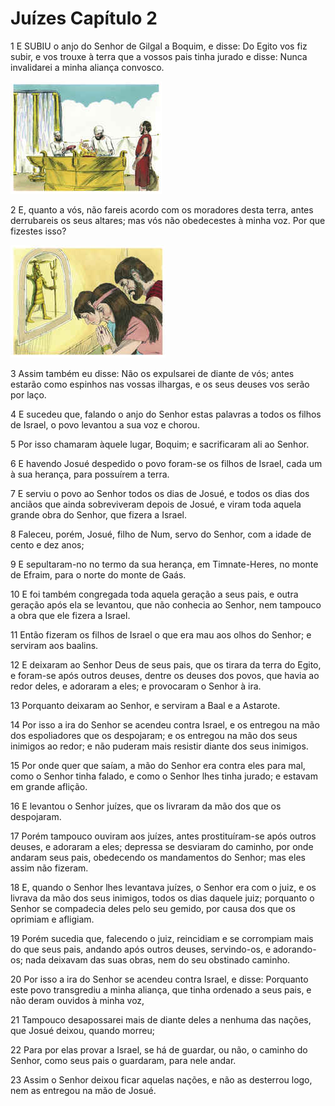 # Juízes Capítulo 2

1	E SUBIU o anjo do Senhor de Gilgal a Boquim, e disse: Do Egito vos fiz subir, e vos trouxe à terra que a vossos pais tinha jurado e disse: Nunca invalidarei a minha aliança convosco.

![](.img/07_Ju_02_01_RG.jpg)

2	E, quanto a vós, não fareis acordo com os moradores desta terra, antes derrubareis os seus altares; mas vós não obedecestes à minha voz. Por que fizestes isso?

![](.img/07_Ju_02_02_RG.jpg)

3	Assim também eu disse: Não os expulsarei de diante de vós; antes estarão como espinhos nas vossas ilhargas, e os seus deuses vos serão por laço.

4	E sucedeu que, falando o anjo do Senhor estas palavras a todos os filhos de Israel, o povo levantou a sua voz e chorou.

5	Por isso chamaram àquele lugar, Boquim; e sacrificaram ali ao Senhor.

6	E havendo Josué despedido o povo foram-se os filhos de Israel, cada um à sua herança, para possuírem a terra.

7	E serviu o povo ao Senhor todos os dias de Josué, e todos os dias dos anciãos que ainda sobreviveram depois de Josué, e viram toda aquela grande obra do Senhor, que fizera a Israel.

8	Faleceu, porém, Josué, filho de Num, servo do Senhor, com a idade de cento e dez anos;

9	E sepultaram-no no termo da sua herança, em Timnate-Heres, no monte de Efraim, para o norte do monte de Gaás.

10	E foi também congregada toda aquela geração a seus pais, e outra geração após ela se levantou, que não conhecia ao Senhor, nem tampouco a obra que ele fizera a Israel.

11	Então fizeram os filhos de Israel o que era mau aos olhos do Senhor; e serviram aos baalins.

12	E deixaram ao Senhor Deus de seus pais, que os tirara da terra do Egito, e foram-se após outros deuses, dentre os deuses dos povos, que havia ao redor deles, e adoraram a eles; e provocaram o Senhor à ira.

13	Porquanto deixaram ao Senhor, e serviram a Baal e a Astarote.

14	Por isso a ira do Senhor se acendeu contra Israel, e os entregou na mão dos espoliadores que os despojaram; e os entregou na mão dos seus inimigos ao redor; e não puderam mais resistir diante dos seus inimigos.

15	Por onde quer que saíam, a mão do Senhor era contra eles para mal, como o Senhor tinha falado, e como o Senhor lhes tinha jurado; e estavam em grande aflição.

16	E levantou o Senhor juízes, que os livraram da mão dos que os despojaram.

17	Porém tampouco ouviram aos juízes, antes prostituíram-se após outros deuses, e adoraram a eles; depressa se desviaram do caminho, por onde andaram seus pais, obedecendo os mandamentos do Senhor; mas eles assim não fizeram.

18	E, quando o Senhor lhes levantava juízes, o Senhor era com o juiz, e os livrava da mão dos seus inimigos, todos os dias daquele juiz; porquanto o Senhor se compadecia deles pelo seu gemido, por causa dos que os oprimiam e afligiam.

19	Porém sucedia que, falecendo o juiz, reincidiam e se corrompiam mais do que seus pais, andando após outros deuses, servindo-os, e adorando-os; nada deixavam das suas obras, nem do seu obstinado caminho.

20	Por isso a ira do Senhor se acendeu contra Israel, e disse: Porquanto este povo transgrediu a minha aliança, que tinha ordenado a seus pais, e não deram ouvidos à minha voz,

21	Tampouco desapossarei mais de diante deles a nenhuma das nações, que Josué deixou, quando morreu;

22	Para por elas provar a Israel, se há de guardar, ou não, o caminho do Senhor, como seus pais o guardaram, para nele andar.

23	Assim o Senhor deixou ficar aquelas nações, e não as desterrou logo, nem as entregou na mão de Josué.

